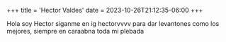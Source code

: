 +++
title = 'Hector Valdes'
date = 2023-10-26T21:12:35-06:00
+++

Hola soy Hector 
siganme en ig hectorvvvv
para dar levantones como los mejores, siempre en caraabna toda mi plebada
